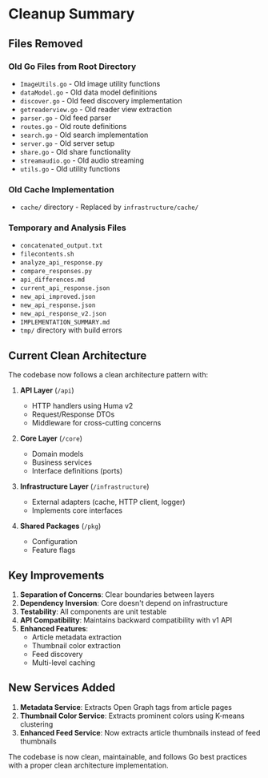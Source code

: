 # Cleanup Summary

## Files Removed

### Old Go Files from Root Directory
- `ImageUtils.go` - Old image utility functions
- `dataModel.go` - Old data model definitions
- `discover.go` - Old feed discovery implementation
- `getreaderview.go` - Old reader view extraction
- `parser.go` - Old feed parser
- `routes.go` - Old route definitions
- `search.go` - Old search implementation
- `server.go` - Old server setup
- `share.go` - Old share functionality
- `streamaudio.go` - Old audio streaming
- `utils.go` - Old utility functions

### Old Cache Implementation
- `cache/` directory - Replaced by `infrastructure/cache/`

### Temporary and Analysis Files
- `concatenated_output.txt`
- `filecontents.sh`
- `analyze_api_response.py`
- `compare_responses.py`
- `api_differences.md`
- `current_api_response.json`
- `new_api_improved.json`
- `new_api_response.json`
- `new_api_response_v2.json`
- `IMPLEMENTATION_SUMMARY.md`
- `tmp/` directory with build errors

## Current Clean Architecture

The codebase now follows a clean architecture pattern with:

1. **API Layer** (`/api`)
   - HTTP handlers using Huma v2
   - Request/Response DTOs
   - Middleware for cross-cutting concerns

2. **Core Layer** (`/core`)
   - Domain models
   - Business services
   - Interface definitions (ports)

3. **Infrastructure Layer** (`/infrastructure`)
   - External adapters (cache, HTTP client, logger)
   - Implements core interfaces

4. **Shared Packages** (`/pkg`)
   - Configuration
   - Feature flags

## Key Improvements

1. **Separation of Concerns**: Clear boundaries between layers
2. **Dependency Inversion**: Core doesn't depend on infrastructure
3. **Testability**: All components are unit testable
4. **API Compatibility**: Maintains backward compatibility with v1 API
5. **Enhanced Features**: 
   - Article metadata extraction
   - Thumbnail color extraction
   - Feed discovery
   - Multi-level caching

## New Services Added

1. **Metadata Service**: Extracts Open Graph tags from article pages
2. **Thumbnail Color Service**: Extracts prominent colors using K-means clustering
3. **Enhanced Feed Service**: Now extracts article thumbnails instead of feed thumbnails

The codebase is now clean, maintainable, and follows Go best practices with a proper clean architecture implementation.